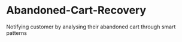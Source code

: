 # Abandoned-Cart-Recovery
Notifying customer by analysing their abandoned cart through smart patterns

